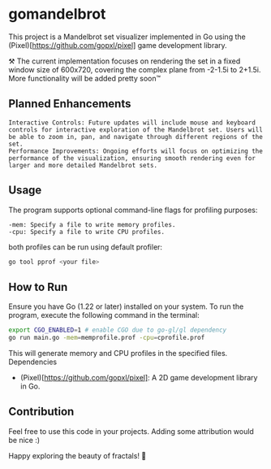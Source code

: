 # gomandelbrot

This project is a Mandelbrot set visualizer implemented in Go using the (Pixel)[https://github.com/gopxl/pixel] game development library. 

⚒ The current implementation focuses on rendering the set in a fixed window size of 600x720, covering the complex plane from -2-1.5i to 2+1.5i. More functionality will be added pretty soon™

## Planned Enhancements

    Interactive Controls: Future updates will include mouse and keyboard controls for interactive exploration of the Mandelbrot set. Users will be able to zoom in, pan, and navigate through different regions of the set.
    Performance Improvements: Ongoing efforts will focus on optimizing the performance of the visualization, ensuring smooth rendering even for larger and more detailed Mandelbrot sets.

## Usage

The program supports optional command-line flags for profiling purposes:

    -mem: Specify a file to write memory profiles.
    -cpu: Specify a file to write CPU profiles.

both profiles can be run using default profiler:
```bash
go tool pprof <your file>
```

## How to Run

Ensure you have Go (1.22 or later) installed on your system. To run the program, execute the following command in the terminal:

```bash
export CGO_ENABLED=1 # enable CGO due to go-gl/gl dependency
go run main.go -mem=memprofile.prof -cpu=cprofile.prof
```

This will generate memory and CPU profiles in the specified files.
Dependencies

- (Pixel)[https://github.com/gopxl/pixel]: A 2D game development library in Go.

## Contribution

Feel free to use this code in your projects. Adding some attribution would be nice :)


Happy exploring the beauty of fractals! 🌌

